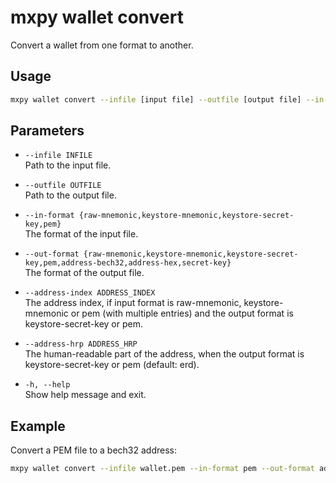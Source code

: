 # mxpy wallet convert

Convert a wallet from one format to another.

## Usage

```bash
mxpy wallet convert --infile [input file] --outfile [output file] --in-format [input format] --out-format [output format] [options]
```

## Parameters

- `--infile INFILE`  
  Path to the input file.

- `--outfile OUTFILE`  
  Path to the output file.

- `--in-format {raw-mnemonic,keystore-mnemonic,keystore-secret-key,pem}`  
  The format of the input file.

- `--out-format {raw-mnemonic,keystore-mnemonic,keystore-secret-key,pem,address-bech32,address-hex,secret-key}`  
  The format of the output file.

- `--address-index ADDRESS_INDEX`  
  The address index, if input format is raw-mnemonic, keystore-mnemonic or pem (with multiple entries) and the output format is keystore-secret-key or pem.

- `--address-hrp ADDRESS_HRP`  
  The human-readable part of the address, when the output format is keystore-secret-key or pem (default: erd).

- `-h, --help`  
  Show help message and exit.

## Example

Convert a PEM file to a bech32 address:

```bash
mxpy wallet convert --infile wallet.pem --in-format pem --out-format address-bech32 --outfile address.txt
